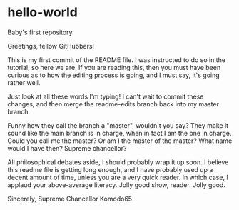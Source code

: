 # hello-world
Baby's first repository


Greetings, fellow GitHubbers!

This is my first commit of the README file. I was instructed to do so in the tutorial,
so here we are. If you are reading this, then you must have been curious as to how
the editing process is going, and I must say, it's going rather well.

Just look at all these words I'm typing! I can't wait to commit these changes,
and then merge the readme-edits branch back into my master branch.

Funny how they call the branch a "master", wouldn't you say? They make it sound like the main
branch is in charge, when in fact I am the one in charge. Could you call me the master?
Or am I the master of the master? What name would I have then? Supreme chancellor?

All philosophical debates aside, I should probably wrap it up soon. I believe this readme
file is getting long enough, and I have probably used up a decent amount of time, unless
you are a very quick reader. In which case, I applaud your above-average literacy.
Jolly good show, reader. Jolly good.

Sincerely,
Supreme Chancellor Komodo65
